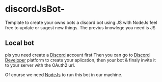 # discordJsBot-

Template to create your owns bots a discord bot using JS with NodeJs
feel free to update or sugest new things.
The previus knowlege you need is JS

## Local bot

pls you need create a [Discord](https://discord.com/) account first
Then you can go to [Discord Developer](https://discord.com/developers/applications) platform
to create your aplication, then your bot & finaly invite it to your server with the OAuth2 url.

Of course we need [NodeJs](https://nodejs.org) to run this bot in our machine.
